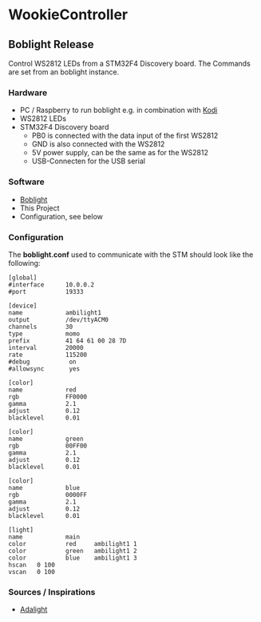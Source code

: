 # WookieController

## Boblight Release

Control WS2812 LEDs from a  STM32F4 Discovery board. The Commands are set from an boblight instance.

### Hardware

* PC / Raspberry to run boblight e.g. in combination with [Kodi](kodi.tv)
* WS2812 LEDs
* STM32F4 Discovery board
  * PB0 is connected with the data input of the first WS2812
  * GND is also connected with the WS2812
  * 5V power supply, can be the same as for the WS2812
  * USB-Connecten for the USB serial

### Software

* [Boblight](https://code.google.com/p/boblight/)
* This Project
* Configuration, see below

### Configuration
The **boblight.conf** used to communicate with the STM should look like the following:
```
[global]
#interface      10.0.0.2
#port           19333

[device]
name            ambilight1
output          /dev/ttyACM0
channels        30
type            momo
prefix          41 64 61 00 28 7D
interval        20000
rate            115200
#debug           on
#allowsync       yes

[color]
name            red
rgb             FF0000
gamma           2.1
adjust          0.12
blacklevel      0.01

[color]
name            green
rgb             00FF00
gamma           2.1
adjust          0.12
blacklevel      0.01

[color]
name            blue
rgb             0000FF
gamma           2.1
adjust          0.12
blacklevel      0.01

[light]
name            main
color           red     ambilight1 1
color           green   ambilight1 2
color           blue    ambilight1 3
hscan   0 100
vscan   0 100
```

### Sources / Inspirations
* [Adalight](https://github.com/adafruit/Adalight/blob/master/Arduino/LEDstream_LPD8806/LEDstream_LPD8806.pde)

